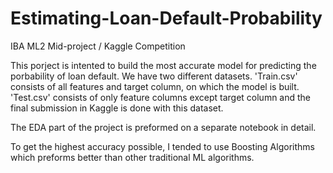 # Estimating-Loan-Default-Probability
IBA ML2 Mid-project / Kaggle Competition



This porject is intented to build the most accurate model for predicting the porbability of loan default. We have two different datasets. 'Train.csv' consists of all features and target column, on which the model is built. 'Test.csv' consists of only feature columns except target column and the final submission in Kaggle is done with this dataset. 

The EDA part of the project is preformed on a separate notebook in detail.

To get the highest accuracy possible, I tended to use Boosting Algorithms which preforms better than other traditional ML algorithms.
